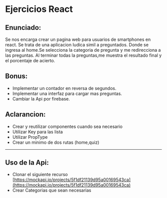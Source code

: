 # Ejercicios React

## Enunciado:

Se nos encarga crear un pagina web para usuarios de smartphones en react.
Se trata de una aplicacion ludica simil a preguntados.
Donde se ingresa al home.Se selecciona la categoria de pregunta y me redirecciona a las preguntas.
Al terminar todas la preguntas,me muestra el resultado final y el porcentaje de acierto.

## Bonus:

- Implementar un contador en reversa de segundos.
- Implementar una interfaz para cargar mas preguntas.
- Cambiar la Api por firebase.

## Aclarancion:

- Crear y reutilizar componentes cuando sea necesario
- Utilizar Key para las lista
- Utilizar PropType
- Crear un minimo de dos rutas (home,quiz)

---

## Uso de la Api:

- Clonar el siguiente recurso [https://mockapi.io/projects/5f1df21139d95a00169543ca](https://mockapi.io/projects/5f1df21139d95a00169543ca)
- Crear Categorias que sean necesarias
